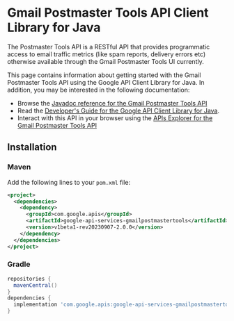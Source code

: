 # Gmail Postmaster Tools API Client Library for Java

The Postmaster Tools API is a RESTful API that provides programmatic access to email traffic metrics (like spam reports, delivery errors etc) otherwise available through the Gmail Postmaster Tools UI currently.

This page contains information about getting started with the Gmail Postmaster Tools API
using the Google API Client Library for Java. In addition, you may be interested
in the following documentation:

* Browse the [Javadoc reference for the Gmail Postmaster Tools API][javadoc]
* Read the [Developer's Guide for the Google API Client Library for Java][google-api-client].
* Interact with this API in your browser using the [APIs Explorer for the Gmail Postmaster Tools API][api-explorer]

## Installation

### Maven

Add the following lines to your `pom.xml` file:

```xml
<project>
  <dependencies>
    <dependency>
      <groupId>com.google.apis</groupId>
      <artifactId>google-api-services-gmailpostmastertools</artifactId>
      <version>v1beta1-rev20230907-2.0.0</version>
    </dependency>
  </dependencies>
</project>
```

### Gradle

```gradle
repositories {
  mavenCentral()
}
dependencies {
  implementation 'com.google.apis:google-api-services-gmailpostmastertools:v1beta1-rev20230907-2.0.0'
}
```

[javadoc]: https://googleapis.dev/java/google-api-services-gmailpostmastertools/latest/index.html
[google-api-client]: https://github.com/googleapis/google-api-java-client/
[api-explorer]: https://developers.google.com/apis-explorer/#p/gmailpostmastertools/v1/
